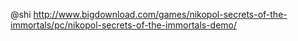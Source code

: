 @shi http://www.bigdownload.com/games/nikopol-secrets-of-the-immortals/pc/nikopol-secrets-of-the-immortals-demo/
